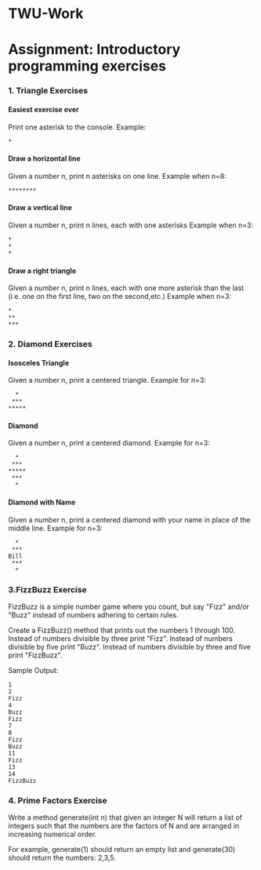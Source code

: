 # TWU-Work
# Assignment: Introductory programming exercises
### 1. Triangle Exercises
#### Easiest exercise ever

Print one asterisk to the console.
Example:
```
*
```

#### Draw a horizontal line

Given a number n, print n asterisks on one line.
Example when n=8:
```
********
```
#### Draw a vertical line

Given a number n, print n lines, each with one asterisks
Example when n=3:
```
*
*
*
```
#### Draw a right triangle

Given a number n, print n lines, each with one more asterisk than the last (i.e. one on the first line, two on the second,etc.)
Example when n=3:
```
*
**
***
```
### 2. Diamond Exercises
#### Isosceles Triangle

Given a number n, print a centered triangle. Example for n=3:
```
  *
 ***
*****
```
#### Diamond

Given a number n, print a centered diamond. Example for n=3:
```
  *
 ***
*****
 ***
  *
```
#### Diamond with Name

Given a number n, print a centered diamond with your name in place of the middle line. Example for n=3:
```
  *
 ***
Bill
 ***
  *
```
### 3.FizzBuzz Exercise
FizzBuzz is a simple number game where you count, but say "Fizz" and/or "Buzz" instead of numbers adhering to certain rules.

Create a FizzBuzz() method that prints out the numbers 1 through 100.
Instead of numbers divisible by three print "Fizz".
Instead of numbers divisible by five print "Buzz".
Instead of numbers divisible by three and five print "FizzBuzz".

Sample Output:
```
1
2
Fizz
4
Buzz
Fizz
7
8
Fizz
Buzz
11
Fizz
13
14
FizzBuzz
```
### 4. Prime Factors Exercise
Write a method generate(int n) that given an integer N will return a list of integers such that the numbers are the factors of N and are arranged in increasing numerical order.

For example, generate(1) should return an empty list and generate(30) should return the numbers: 2,3,5.
